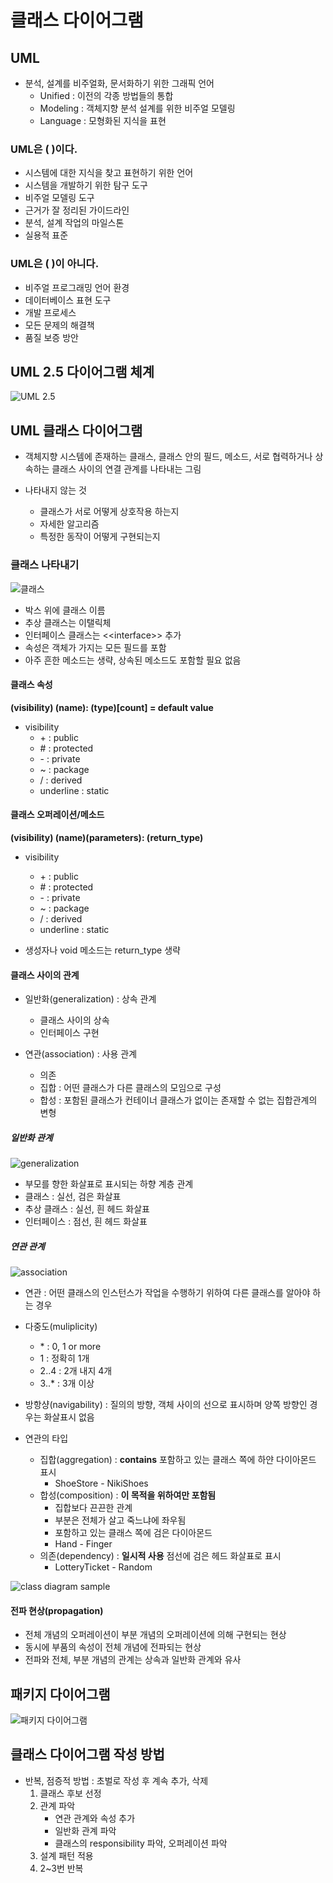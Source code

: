 # 클래스 다이어그램

## UML

* 분석, 설계를 비주얼화, 문서화하기 위한 그래픽 언어
    * Unified : 이전의 각종 방법들의 통합
    * Modeling : 객체지향 분석 설계를 위한 비주얼 모델링
    * Language : 모형화된 지식을 표현

### UML은 ( )이다.

* 시스템에 대한 지식을 찾고 표현하기 위한 언어
* 시스템을 개발하기 위한 탐구 도구
* 비주얼 모델링 도구
* 근거가 잘 정리된 가이드라인
* 분석, 설계 작업의 마일스톤
* 실용적 표준

### UML은 ( )이 아니다.

* 비주얼 프로그래밍 언어 환경
* 데이터베이스 표현 도구
* 개발 프로세스
* 모든 문제의 해결책
* 품질 보증 방안

## UML 2.5 다이어그램 체계

![UML 2.5](https://www.uml-diagrams.org/uml-25-diagrams.png)

## UML 클래스 다이어그램

* 객체지향 시스템에 존재하는 클래스, 클래스 안의 필드, 메소드, 서로 협력하거나 상속하는 클래스 사이의 연결 관계를 나타내는 그림

* 나타내지 않는 것
    * 클래스가 서로 어떻게 상호작용 하는지
    * 자세한 알고리즘
    * 특정한 동작이 어떻게 구현되는지

### 클래스 나타내기

![클래스](https://encrypted-tbn0.gstatic.com/images?q=tbn%3AANd9GcSNWs2iCDUjrcUMOvrJIvviIpIWZX7gqOPtnwNs-l-xOxhwCe6-&usqp=CAU)

* 박스 위에 클래스 이름
* 추상 클래스는 이탤릭체
* 인터페이스 클래스는 \<\<interface\>\> 추가
* 속성은 객체가 가지는 모든 필드를 포함
* 아주 흔한 메소드는 생략, 상속된 메소드도 포함할 필요 없음

#### 클래스 속성

**(visibility) (name): (type)[count] = default value**

* visibility
    * \+ : public
    * \# : protected
    * \- : private
    * ~ : package
    * / : derived
    * underline : static

#### 클래스 오퍼레이션/메소드

**(visibility) (name)(parameters): (return_type)**

* visibility
    * \+ : public
    * \# : protected
    * \- : private
    * ~ : package
    * / : derived
    * underline : static

* 생성자나 void 메소드는 return_type 생략

#### 클래스 사이의 관계

* 일반화(generalization) : 상속 관계
    * 클래스 사이의 상속
    * 인터페이스 구현

* 연관(association) : 사용 관계
    * 의존
    * 집합 : 어떤 클래스가 다른 클래스의 모임으로 구성
    * 합성 : 포함된 클래스가 컨테이너 클래스가 없이는 존재할 수 없는 집합관계의 변형

##### 일반화 관계

![generalization](https://sourcemaking.com/files/sm/images/uml/img_120.jpg)

* 부모를 향한 화살표로 표시되는 하향 계층 관계
* 클래스 : 실선, 검은 화살표
* 추상 클래스 : 실선, 흰 헤드 화살표
* 인터페이스 : 점선, 흰 헤드 화살표

##### 연관 관계

![association](https://encrypted-tbn0.gstatic.com/images?q=tbn%3AANd9GcQ0-12TB0T85Juh4D9o43xasfBH4wxTyPZFwrkDJyrQVAqase_O&usqp=CAU)

* 연관 : 어떤 클래스의 인스턴스가 작업을 수행하기 위하여 다른 클래스를 알아야 하는 경우

* 다중도(muliplicity)
    * \* : 0, 1 or more
    * 1 : 정확히 1개
    * 2..4 : 2개 내지 4개
    * 3..* : 3개 이상

* 방항샹(navigability) : 질의의 방향, 객체 사이의 선으로 표시하며 양쪽 방향인 경우는 화살표시 없음

* 연관의 타입
    * 집합(aggregation) : **contains** 포함하고 있는 클래스 쪽에 하얀 다이아몬드 표시
        * ShoeStore - NikiShoes
    * 합성(composition) : **이 목적을 위하여만 포함됨**
        * 집합보다 끈끈한 관계
        * 부분은 전체가 살고 죽느냐에 좌우됨
        * 포함하고 있는 클래스 쪽에 검은 다이아몬드
        * Hand - Finger
    * 의존(dependency) : **일시적 사용** 점선에 검은 헤드 화살표로 표시
        * LotteryTicket - Random

![class diagram sample](https://www.uml-diagrams.org/thumbnails/library-domain-uml-class-diagram-example.png)

#### 전파 현상(propagation)

* 전체 개념의 오퍼레이션이 부분 개념의 오퍼레이션에 의해 구현되는 현상
* 동시에 부품의 속성이 전체 개념에 전파되는 현상
* 전파와 전체, 부분 개념의 관계는 상속과 일반화 관계와 유사

## 패키지 다이어그램

![패키지 다이어그램](https://i.stack.imgur.com/5AMol.png)

## 클래스 다이어그램 작성 방법

* 반복, 점증적 방법 : 초벌로 작성 후 계속 추가, 삭제
    1. 클래스 후보 선정
    2. 관계 파악
        * 연관 관계와 속성 추가
        * 일반화 관계 파악
        * 클래스의 responsibility 파악, 오퍼레이션 파악
    3. 설계 패턴 적용
    4. 2~3번 반복
